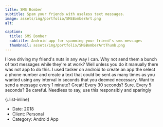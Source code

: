 ```yaml
---
title: SMS Bomber
subtitle: Spam your friends with useless text messages.
image: assets/img/portfolio/SMSBomberArt.png
alt: 

caption:
  title: SMS Bomber
  subtitle: Android app for spamming your friend's sms messages
  thumbnail: assets/img/portfolio/SMSBomberArtThumb.png
---
```

I love driving my friend's nuts in any way I can. Why not send them a bunch of text messages while they're at work? Well unless you do it manually there was not app to do this. I used tasker on android to create an app the select a phone number and create a text that could be sent as many times as you wanted using any interval in seconds that you deemed necessary. Want to send a message every 1 minute? Great! Every 30 seconds? Sure. Every 5 seconds? Be careful. Needless to say, use this responsibly and sparingly

{:.list-inline}
- Date: 2018
- Client: Personal
- Category: Android App


